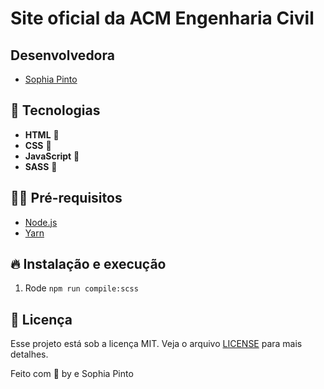 # Site oficial da ACM Engenharia Civil

## Desenvolvedora

- [Sophia Pinto](https://github.com/sophiapinto)

## 🚀 Tecnologias

- **HTML** 🚀
- **CSS** 🚀
- **JavaScript** 🚀
- **SASS** 🚀


## ✋🏻 Pré-requisitos

- [Node.js](https://nodejs.org/en/)
- [Yarn](https://yarnpkg.com/pt-BR/docs/install)

## 🔥 Instalação e execução

1. Rode `npm run compile:scss`

## 📝 Licença

Esse projeto está sob a licença MIT. Veja o arquivo [LICENSE](LICENSE.md) para mais detalhes.

Feito com 💖 by  e Sophia Pinto
